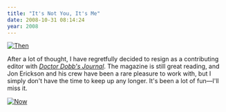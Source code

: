 ```yaml
---
title: "It's Not You, It's Me"
date: 2008-10-31 08:14:24
year: 2008
---
```

<a href="http://www.ddj.com"><img src="{{'/files/2008/10/ddj-old.png' | relative_url}}" alt="Then" class="centered"></a>

After a lot of thought, I have regretfully decided to resign as a contributing editor with <a href="http://www.ddj.com"><em>Doctor Dobb's Journal</em></a>. The magazine is still great reading, and Jon Erickson and his crew have been a rare pleasure to work with, but I simply don't have the time to keep up any longer. It's been a lot of fun—I'll miss it.

<a href="http://www.ddj.com"><img src="{{'/files/2008/10/ddj-new.png' | relative_url}}" alt="Now" class="centered"></a>
